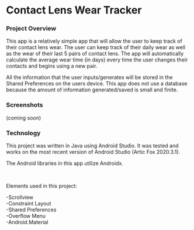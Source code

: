 # Contact Lens Wear Tracker


### Project Overview

This app is a relatively simple app that will allow the user to keep track of their contact lens wear.  The user can keep track of their daily wear as well as the wear of their last 5 pairs of contact lens.  The app will automatically calculate the average wear time (in days) every time the user changes their contacts and begins using a new pair.

All the information that the user inputs/generates will be stored in the Shared Preferences on the users device.  This app does not use a database because the amount of information generated/saved is small and finite.


### Screenshots

(coming soon)


### Technology

This project was written in Java using Android Studio. It was tested and works on the most recent version of Android Studio (Artic Fox 2020.3.1).

The Android libraries in this app utilize Androidx.

<br/>

Elements used in this project:

-Scrollview <br/>
-Constraint Layout <br/>
-Shared Preferences <br/>
-Overflow Menu <br/>
-Android.Material <br/>
